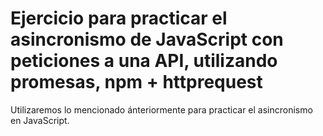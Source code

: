 # Ejercicio para practicar el asincronismo de JavaScript con peticiones a una API, utilizando promesas, npm + httprequest
Utilizaremos lo mencionado ánteriormente para practicar el asincronismo en JavaScript.